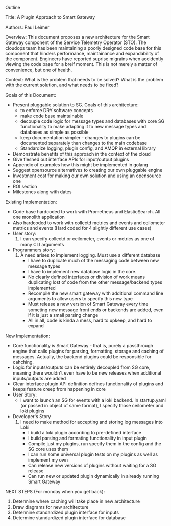 Outline

Title: A Plugin Approach to Smart Gateway

Authors: Paul Leimer

Overview: 
This document proposes a new architecture for the Smart Gateway component of the
Service Telemetry Operator (STO). The cloudops team has been maintaining a
poorly designed code base for this component that hinders performance,
maintainance and expandability of the component. Engineers have reported 
suprise migrains when accidently viewing the code base for a breif moment. 
This is not merely a matter of convenience, but one of health.

Context:
What is the problem that needs to be solved? 
What is the problem with the current solution, and what needs to be fixed?

Goals of this Document:
- Present pluggable solution to SG. Goals of this architecture:
    - to enforce DRY software concepts
    - make code base maintainable
    - decouple code logic for message types and databases with core SG
      functionality to make adapting it to new message types and databases as
      simple as possible 
    - keep documentation simpler - changes to plugins can be documented
      separately than changes to the main codebase
    - Standardize logging, plugin config, and AMQP in external library
- Demonstrate benefits of this approach in the context of the cloud
- Give fleshed out interface APIs for input/output plugins
- Appendix of examples how this might be implemented in golang
- Suggest opensource alternatives to creating our own pluggable engine
- Investment cost for making our own solution and using an opensource one
- ROI section
- Milestones along with dates

Existing Implementation:

- Code base hardcoded to work with Prometheus and ElasticSearch. All one
  monolith application 
- Also hardcoded to work with collectd metrics and events and ceilometer metrics
  and events (Hard coded for 4 slightly different use cases)
- User story:
    1) I can specify collectd or ceilometer, events or metrics as one of many
       CLI arguments
- Programmers story: 
    1) A need arises to implement logging. Must use a different database
        - I have to duplicate much of the messaging code between new message
          types
        - I have to implement new database logic in the core. 
        - No clearly defined interfaces or division of work means duplicating
          lost of code from the other message/backend types implemented
        - Recompile the new smart gateway with additional command line arguments
          to allow users to specify this new type
        - Must release a new version of Smart Gateway every time someting new
          message front ends or backends are added, even if it is just a small
          parsing change
        - All in all, code is kinda a mess, hard to upkeep, and hard to expand

New Implementation:

- Core functionality is Smart Gateway - that is, purely a passthrough engine
  that calls plugins for parsing, formatting, storage and caching of messages.
  Actually, the backend plugins could be responsible for cahching.
- Logic for inputs/outputs can be entirely decoupled from SG core, meaning
  there wouldn't even have to be new releases when additional inputs/outputs 
  are added
- Clear interface plugin API definition defines functionality of plugins and
  keeps feature creep from happening in core
- User Story:
    - I want to launch an SG for events with a loki backend. In startup.yaml (or
      passed in object of same format), I specify those ceilometer and loki
      plugins
- Developer's Story
    1) I need to make method for accepting and storing log messages into Loki
        - I build a loki plugin according to pre-defined interface
        - I build parsing and formating functionality in input plugin
        - Compile just my plugins, run specify them in the config and the SG
          core uses them
        - I can run some universal plugin tests on my plugins as well as
          implement my own
        - Can release new versions of plugins without waiting for a SG release
        - Can run new or updated plugin dynamically in already running Smart
          Gateway

    
NEXT STEPS (For monday when you get back):
1) Determine where caching will take place in new architecture
2) Draw diagrams for new architecture
3) Determine standardized plugin interface for inputs
4) Determine standardized plugin interface for database

